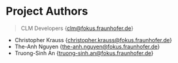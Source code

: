 # Project Authors

> CLM Developers {clm@fokus.fraunhofer.de}

* Christopher Krauss {christopher.krauss@fokus.fraunhofer.de}
* The-Anh Nguyen {the-anh.nguyen@fokus.fraunhofer.de}
* Truong-Sinh An {truong-sinh.an@fokus.fraunhofer.de}

